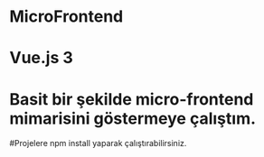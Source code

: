 # MicroFrontend
# Vue.js 3
# Basit bir şekilde micro-frontend mimarisini göstermeye çalıştım.
#Projelere npm install yaparak çalıştırabilirsiniz.
